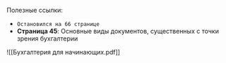 
Полезные ссылки:

- `Остановился на 66 странице`
- **Страница 45**: Основные виды документов, существенных с точки зрения бухгалтерии

![[Бухгалтерия для начинающих.pdf]]
